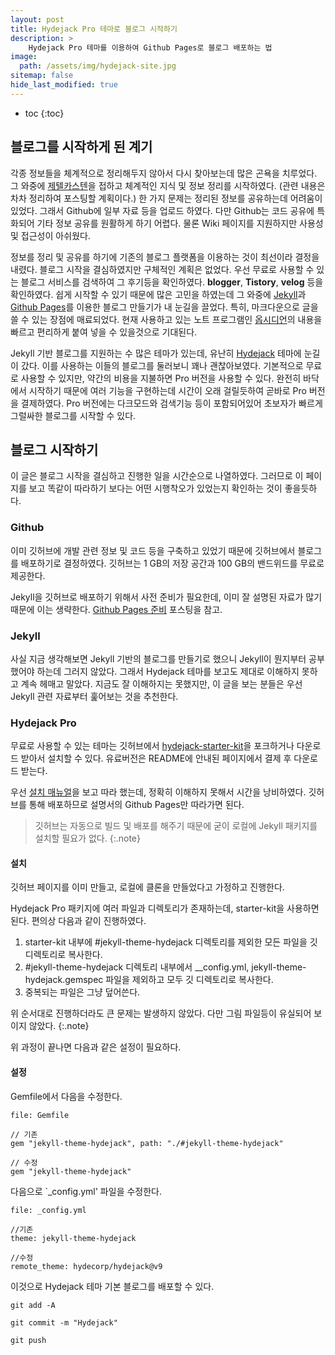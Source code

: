 ```yaml
---
layout: post
title: Hydejack Pro 테마로 블로그 시작하기 
description: >
    Hydejack Pro 테마를 이용하여 Github Pages로 블로그 배포하는 법
image:
  path: /assets/img/hydejack-site.jpg
sitemap: false
hide_last_modified: true
---
```

* toc
{:toc}

## 블로그를 시작하게 된 계기

 각종 정보들을 체계적으로 정리해두지 않아서 다시 찾아보는데 많은 곤욕을 치루었다. 그 와중에 [제텔카스텐](https://www.aladin.co.kr/shop/wproduct.aspx?ItemId=322210531)을 접하고 체계적인 지식 및 정보 정리를 시작하였다. (관련 내용은 차차 정리하여 포스팅할 계획이다.) 한 가지 문제는 정리된 정보를 공유하는데 어려움이 있었다. 그래서 Github에 일부 자료 등을 업로드 하였다. 다만 Github는 코드 공유에 특화되어 기타 정보 공유를 원활하게 하기 어렵다. 물론 Wiki 페이지를 지원하지만 사용성 및 접근성이 아쉬웠다.

  정보를 정리 및 공유를 하기에 기존의 블로그 플랫폼을 이용하는 것이 최선이라 결정을 내렸다. 블로그 시작을 결심하였지만 구체적인 계획은 없었다. 우선 무료로 사용할 수 있는 블로그 서비스를 검색하여 그 후기등을 확인하였다. **blogger**, **Tistory**, **velog** 등을 확인하였다. 쉽게 시작할 수 있기 때문에 많은 고민을 하였는데 그 와중에 [Jekyll](https://jekyllrb-ko.github.io/)과 [Github Pages](https://pages.github.com/)를 이용한 블로그 만들기가 내 눈길을 끌었다. 특히, 마크다운으로 글을 쓸 수 있는 장점에 매료되었다. 현재 사용하고 있는 노트 프로그램인 [옵시디언](https://obsidian.md/)의 내용을 빠르고 편리하게 붙여 넣을 수 있을것으로 기대된다.

  Jekyll 기반 블로그를 지원하는 수 많은 테마가 있는데, 유난히 [Hydejack](https://hydejack.com/) 테마에 눈길이 갔다. 이를 사용하는 이들의 블로그를 둘러보니 꽤나 괜찮아보였다. 기본적으로 무료로 사용할 수 있지만, 약간의 비용을 지불하면 Pro 버전을 사용할 수 있다. 완전히 바닥에서 시작하기 때문에 여러 기능을 구현하는데 시간이 오래 걸릴듯하여 곧바로 Pro 버전을 결제하였다. Pro 버전에는 다크모드와 검색기능 등이 포함되어있어 초보자가 빠르게 그럴싸한 블로그를 시작할 수 있다.

## 블로그 시작하기

 이 글은 블로그 시작을 결심하고 진행한 일을 시간순으로 나열하였다. 그러므로 이 페이지를 보고 똑같이 따라하기 보다는 어떤 시행착오가 있었는지 확인하는 것이 좋을듯하다.

### Github

 이미 깃허브에 개발 관련 정보 및 코드 등을 구축하고 있었기 때문에 깃허브에서 블로그를 배포하기로 결정하였다. 깃허브는 1 GB의 저장 공간과 100 GB의 밴드위드를 무료로 제공한다.

 Jekyll을 깃허브로 배포하기 위해서 사전 준비가 필요한데, 이미 잘 설명된 자료가 많기 때문에 이는 생략한다. [Github Pages 준비](https://bbarry-lee.github.io/dev/lets-create-a-github-page-1.html) 포스팅을 참고.

### Jekyll

 사실 지금 생각해보면 Jekyll 기반의 블로그를 만들기로 했으니 Jekyll이 뭔지부터 공부했어야 하는데 그러지 않았다. 그래서 Hydejack 테마를 보고도 제대로 이해하지 못하고 계속 헤매고 말았다. 지금도 잘 이해하지는 못했지만, 이 글을 보는 분들은 우선 Jekyll 관련 자료부터 훑어보는 것을 추천한다.

### Hydejack Pro

 무료로 사용할 수 있는 테마는 깃허브에서 [hydejack-starter-kit](https://github.com/hydecorp/hydejack-starter-kit)을 포크하거나 다운로드 받아서 설치할 수 있다. 유료버전은 README에 안내된 페이지에서 결제 후 다운로드 받는다.

 우선 [설치 매뉴얼](https://hydejack.com/docs/install/)을 보고 따라 했는데, 정확히 이해하지 못해서 시간을 낭비하였다. 깃허브를 통해 배포하므로 설명서의 Github Pages만 따라가면 된다.

 > 깃허브는 자동으로 빌드 및 배포를 해주기 때문에 굳이 로컬에 Jekyll 패키지를 설치할 필요가 없다.
{:.note}

#### 설치

 깃허브 페이지를 이미 만들고, 로컬에 클론을 만들었다고 가정하고 진행한다.

 Hydejack Pro 패키지에 여러 파일과 디렉토리가 존재하는데, starter-kit을 사용하면 된다. 편의상 다음과 같이 진행하였다.

 1. starter-kit 내부에 \#jekyll-theme-hydejack 디렉토리를 제외한 모든 파일을 깃 디렉토리로 복사한다.
 2. \#jekyll-theme-hydejack 디렉토리 내부에서 _\_config.yml, jekyll-theme-hydejack.gemspec 파일을 제외하고 모두 깃 디렉토리로 복사한다.
 3. 중복되는 파일은 그냥 덮어쓴다.

  위 순서대로 진행하더라도 큰 문제는 발생하지 않았다. 다만 그림 파일등이 유실되어 보이지 않았다.
{:.note}

 위 과정이 끝나면 다음과 같은 설정이 필요하다.

#### 설정

 Gemfile에서 다음을 수정한다.

~~~
file: Gemfile

// 기존
gem "jekyll-theme-hydejack", path: "./#jekyll-theme-hydejack"

// 수정
gem "jekyll-theme-hydejack"
~~~

 다음으로 `_config.yml' 파일을 수정한다.

~~~
file: _config.yml

//기존
theme: jekyll-theme-hydejack

//수정
remote_theme: hydecorp/hydejack@v9
~~~

 이것으로 Hydejack 테마 기본 블로그를 배포할 수 있다.

 ~~~git
 git add -A

 git commit -m "Hydejack"

 git push
 ~~~
